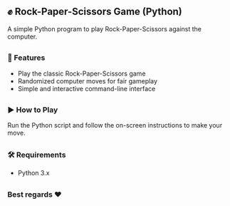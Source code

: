 ## ✊ Rock-Paper-Scissors Game (Python)

A simple Python program to play Rock-Paper-Scissors against the computer.

##

### 🚀 Features

- Play the classic Rock-Paper-Scissors game
- Randomized computer moves for fair gameplay
- Simple and interactive command-line interface

##

### ▶ How to Play
Run the Python script and follow the on-screen instructions to make your move.

##

### 🛠 Requirements
- Python 3.x

##

### Best regards :heart:
